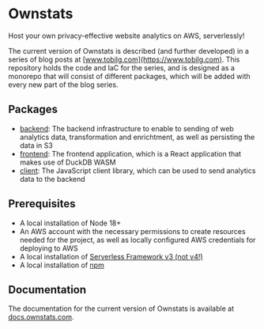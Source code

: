 # Ownstats
Host your own privacy-effective website analytics on AWS, serverlessly!

The current version of Ownstats is described (and further developed) in a series of blog posts at [www.tobilg.com](https://www.tobilg.com). This repository holds the code and IaC for the series, and is designed as a monorepo that will consist of different packages, which will be added with every new part of the blog series.

## Packages
* [backend](backend/README.md): The backend infrastructure to enable to sending of web analytics data, transformation and enrichtment, as well as persisting the data in S3
* [frontend](frontend/README.md): The frontend application, which is a React application that makes use of DuckDB WASM
* [client](client/README.md): The JavaScript client library, which can be used to send analytics data to the backend

## Prerequisites
* A local installation of Node 18+
* An AWS account with the necessary permissions to create resources needed for the project, as well as locally configured AWS credentials for deploying to AWS
* A local installation of [Serverless Framework v3 (not v4!)](https://www.serverless.com/framework/docs/getting-started/)
* A local installation of [npm](https://docs.npmjs.com/cli/v11/commands/npm)

## Documentation
The documentation for the current version of Ownstats is available at [docs.ownstats.com](https://docs.ownstats.com).
